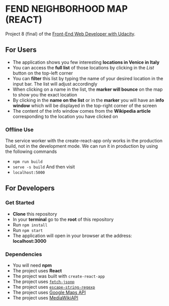 # FEND NEIGHBORHOOD MAP (REACT)

Project 8 (final) of the [Front-End Web Developer with Udacity](https://eu.udacity.com/course/front-end-web-developer-nanodegree--nd001).

## For Users

- The application shows you few interesting **locations in Venice in Italy**
- You can access the **full list** of those locations by clicking in the _List_ button on the top-left corner
- You can **filter** this list by typing the name of your desired location in the input bar. The list will adjust accordingly
- When clicking on a name in the list, the **marker will bounce** on the map to show you the exact location
- By clicking in the **name on the list** or in the **marker** you will have an **info window** which will be displayed in the top-right corner of the screen
- The content of the info window comes from the **Wikipedia article** corresponding to the location you have clicked on

### Offline Use
The service worker with the create-react-app only works in the production build, not in the development mode. We can run it in production by using the following commands
- `npm run build`
- `serve -s build`
And then visit
- `localhost:5000`

## For Developers

### Get Started

- **Clone** this repository
- In your **terminal** go to the **root** of this repository
- Run `npm install`
- Run `npm start`
- The application will open in your browser at the address: **localhost:3000**

### Dependencies

- You will need **npm**
- The project uses **React**
- The project was built with `create-react-app`
- The project uses [`fetch-jsonp`](https://www.npmjs.com/package/fetch-jsonp)
- The project uses [`escape-string-regexp`](https://github.com/sindresorhus/escape-string-regexp)
- The project uses [Google Maps API](https://developers.google.com/maps/documentation/)
- The project uses [MediaWikiAPI](https://www.mediawiki.org/wiki/API:Main_page)
